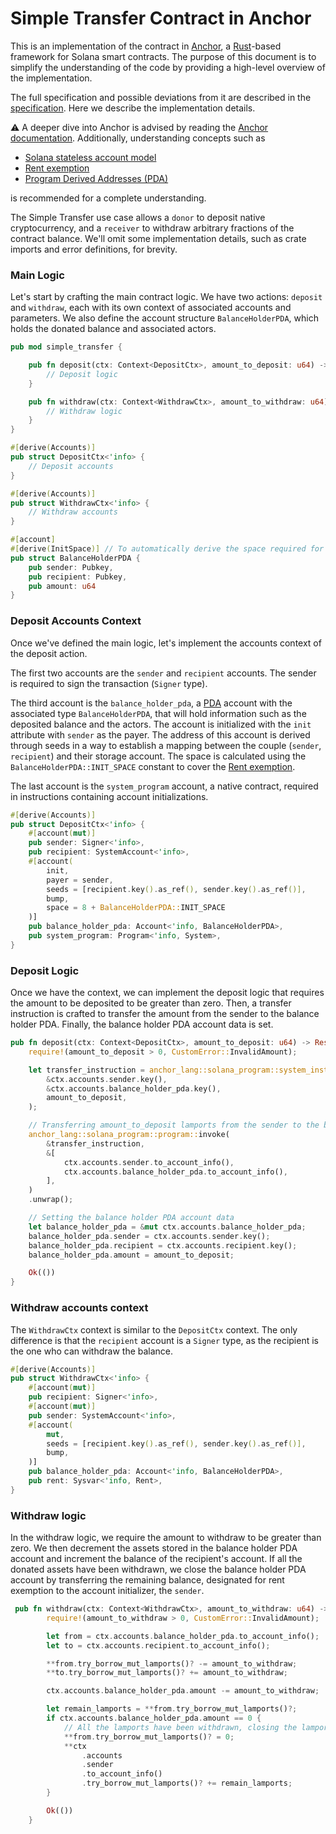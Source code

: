 # Simple Transfer Contract in Anchor

This is an implementation of the contract in [Anchor](https://www.anchor-lang.com), a [Rust](https://www.rust-lang.org)-based framework for Solana smart contracts. The purpose of this document is to simplify the understanding of the code by providing a high-level overview of the implementation.

The full specification and possible deviations from it are described in the [specification](../../README.md). Here we describe the implementation details.

⚠️ A deeper dive into Anchor is advised by reading the [Anchor documentation](https://www.anchor-lang.com). Additionally, understanding concepts such as 
- [Solana stateless account model](https://solanacookbook.com/core-concepts/accounts.html#facts)
- [Rent exemption](https://solanacookbook.com/core-concepts/accounts.html#rent)
- [Program Derived Addresses (PDA)](https://solanacookbook.com/core-concepts/pdas.html#facts)

is recommended for a complete understanding.

The Simple Transfer use case allows a `donor` to deposit native cryptocurrency, and a `receiver` to withdraw arbitrary fractions of the contract balance. We'll omit some implementation details, such as crate imports and error definitions, for brevity.


### Main Logic

Let's start by crafting the main contract logic. We have two actions: `deposit` and `withdraw`, each with its own context of associated accounts and parameters. We also define the account structure `BalanceHolderPDA`, which holds the donated balance and associated actors.


```rust
pub mod simple_transfer {

    pub fn deposit(ctx: Context<DepositCtx>, amount_to_deposit: u64) -> Result<()> {
        // Deposit logic
    }

    pub fn withdraw(ctx: Context<WithdrawCtx>, amount_to_withdraw: u64) -> Result<()> {
        // Withdraw logic
    }
}

#[derive(Accounts)]
pub struct DepositCtx<'info> {
    // Deposit accounts
}

#[derive(Accounts)]
pub struct WithdrawCtx<'info> {
    // Withdraw accounts
}

#[account]
#[derive(InitSpace)] // To automatically derive the space required for the account
pub struct BalanceHolderPDA {
    pub sender: Pubkey,
    pub recipient: Pubkey,
    pub amount: u64
}
```

### Deposit Accounts Context
Once we've defined the main logic, let's implement the accounts context of the deposit action.

The first two accounts are the `sender` and `recipient` accounts. The sender is required to sign the transaction (`Signer` type). 

The third account is the `balance_holder_pda`, a [PDA](https://solanacookbook.com/core-concepts/pdas.html#facts) account with the associated type `BalanceHolderPDA`, that will hold information such as the deposited balance and the actors. The account is initialized with the `init` attribute with `sender` as the payer. The address of this account is derived through seeds in a way to establish a mapping between the couple (`sender`, `recipient`) and their storage account. The space is calculated using the `BalanceHolderPDA::INIT_SPACE` constant to cover the [Rent exemption](https://solanacookbook.com/core-concepts/accounts.html#rent).

The last account is the `system_program` account, a native contract, required in instructions containing account initializations.

```rust
#[derive(Accounts)]
pub struct DepositCtx<'info> {
    #[account(mut)]
    pub sender: Signer<'info>,
    pub recipient: SystemAccount<'info>,
    #[account(
        init, 
        payer = sender, 
        seeds = [recipient.key().as_ref(), sender.key().as_ref()],
        bump,
        space = 8 + BalanceHolderPDA::INIT_SPACE
    )]
    pub balance_holder_pda: Account<'info, BalanceHolderPDA>,
    pub system_program: Program<'info, System>,
}
```

### Deposit Logic
Once we have the context, we can implement the deposit logic that requires the amount to be deposited to be greater than zero. Then, a transfer instruction is crafted to transfer the amount from the sender to the balance holder PDA. Finally, the balance holder PDA account data is set.

```rust
pub fn deposit(ctx: Context<DepositCtx>, amount_to_deposit: u64) -> Result<()> {
    require!(amount_to_deposit > 0, CustomError::InvalidAmount);

    let transfer_instruction = anchor_lang::solana_program::system_instruction::transfer(
        &ctx.accounts.sender.key(),
        &ctx.accounts.balance_holder_pda.key(),
        amount_to_deposit,
    );

    // Transferring amount_to_deposit lamports from the sender to the balance holder PDA
    anchor_lang::solana_program::program::invoke(
        &transfer_instruction,
        &[
            ctx.accounts.sender.to_account_info(),
            ctx.accounts.balance_holder_pda.to_account_info(),
        ],
    )
    .unwrap();

    // Setting the balance holder PDA account data
    let balance_holder_pda = &mut ctx.accounts.balance_holder_pda;
    balance_holder_pda.sender = ctx.accounts.sender.key();
    balance_holder_pda.recipient = ctx.accounts.recipient.key();
    balance_holder_pda.amount = amount_to_deposit;

    Ok(())
}
```

### Withdraw accounts context

The `WithdrawCtx` context is similar to the `DepositCtx` context. The only difference is that the `recipient` account is a `Signer` type, as the recipient is the one who can withdraw the balance.

```rust
#[derive(Accounts)]
pub struct WithdrawCtx<'info> {
    #[account(mut)]
    pub recipient: Signer<'info>,
    #[account(mut)]
    pub sender: SystemAccount<'info>,
    #[account(
        mut, 
        seeds = [recipient.key().as_ref(), sender.key().as_ref()],
        bump,
    )]
    pub balance_holder_pda: Account<'info, BalanceHolderPDA>,
    pub rent: Sysvar<'info, Rent>,
}
```

### Withdraw logic

In the withdraw logic, we require the amount to withdraw to be greater than zero. We then decrement the assets stored in the balance holder PDA account and increment the balance of the recipient's account. If all the donated assets have been withdrawn, we close the balance holder PDA account by transferring the remaining balance, designated for rent exemption to the account initializer, the `sender`.

```rust
 pub fn withdraw(ctx: Context<WithdrawCtx>, amount_to_withdraw: u64) -> Result<()> {
        require!(amount_to_withdraw > 0, CustomError::InvalidAmount);

        let from = ctx.accounts.balance_holder_pda.to_account_info();
        let to = ctx.accounts.recipient.to_account_info();

        **from.try_borrow_mut_lamports()? -= amount_to_withdraw;
        **to.try_borrow_mut_lamports()? += amount_to_withdraw;

        ctx.accounts.balance_holder_pda.amount -= amount_to_withdraw;

        let remain_lamports = **from.try_borrow_mut_lamports()?;
        if ctx.accounts.balance_holder_pda.amount == 0 {
            // All the lamports have been withdrawn, closing the lamports holder account account
            **from.try_borrow_mut_lamports()? = 0;
            **ctx
                .accounts
                .sender
                .to_account_info()
                .try_borrow_mut_lamports()? += remain_lamports;
        }

        Ok(())
    }
```